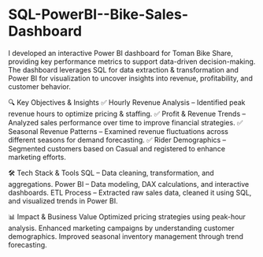 # SQL-PowerBI--Bike-Sales-Dashboard
I developed an interactive Power BI dashboard for Toman Bike Share, providing key performance metrics to support data-driven decision-making. The dashboard leverages SQL for data extraction &amp; transformation and Power BI for visualization to uncover insights into revenue, profitability, and customer behavior.

🔍 Key Objectives & Insights
✅ Hourly Revenue Analysis – Identified peak revenue hours to optimize pricing & staffing.
✅ Profit & Revenue Trends – Analyzed sales performance over time to improve financial strategies.
✅ Seasonal Revenue Patterns – Examined revenue fluctuations across different seasons for demand forecasting.
✅ Rider Demographics – Segmented customers based on Casual and registered to enhance marketing efforts.

🛠️ Tech Stack & Tools
SQL – Data cleaning, transformation, and aggregations.
Power BI – Data modeling, DAX calculations, and interactive dashboards.
ETL Process – Extracted raw sales data, cleaned it using SQL, and visualized trends in Power BI.

📊 Impact & Business Value
Optimized pricing strategies using peak-hour analysis.
Enhanced marketing campaigns by understanding customer demographics.
Improved seasonal inventory management through trend forecasting.
